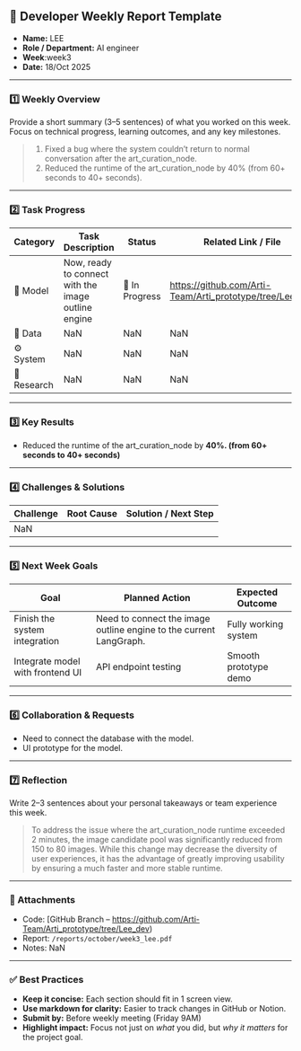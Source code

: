 ## 🧠 Developer Weekly Report Template

- **Name:** LEE
- **Role / Department:** AI engineer
- **Week**:week3
- **Date:** 18/Oct 2025

---

### 1️⃣ Weekly Overview

Provide a short summary (3–5 sentences) of what you worked on this week. Focus on technical progress, learning outcomes, and any key milestones.

> 1. Fixed a bug where the system couldn’t return to normal conversation after the art_curation_node.
> 2. Reduced the runtime of the art_curation_node by 40% (from 60+ seconds to 40+ seconds).

---

### 2️⃣ Task Progress

| Category    | Task Description                                    | Status         | Related Link / File                     |
| ----------- | --------------------------------------------------- | -------------- | --------------------------------------- |
| 🔧 Model    | Now, ready to connect with the image outline engine             | 🔄 In Progress    | https://github.com/Arti-Team/Arti_prototype/tree/Lee_dev |
| 🧩 Data     | NaN           | NaN | NaN                  |
| ⚙️ System   | NaN         | NaN | NaN      |
| 🧠 Research | NaN | NaN    | NaN       |

---

### 3️⃣ Key Results

* Reduced the runtime of the art_curation_node by **40%. (from 60+ seconds to 40+ seconds)**

---

### 4️⃣ Challenges & Solutions

| Challenge                         | Root Cause                           | Solution / Next Step                                  |
| --------------------------------- | ------------------------------------ | ----------------------------------------------------- |
| NaN |  |  |

---

### 5️⃣ Next Week Goals

| Goal                             | Planned Action                | Expected Outcome                  |
| -------------------------------- | ----------------------------- | --------------------------------- |
| Finish the system integration    | Need to connect the image outline engine to the current LangGraph.     | Fully working system |
| Integrate model with frontend UI | API endpoint testing          | Smooth prototype demo             |

---

### 6️⃣ Collaboration & Requests

* Need to connect the database with the model.
* UI prototype for the model.

---

### 7️⃣ Reflection

Write 2–3 sentences about your personal takeaways or team experience this week.

> To address the issue where the art_curation_node runtime exceeded 2 minutes, the image candidate pool was significantly reduced from 150 to 80 images.
> While this change may decrease the diversity of user experiences, it has the advantage of greatly improving usability by ensuring a much faster and more stable runtime.

---

### 📎 Attachments

* Code: [GitHub Branch – https://github.com/Arti-Team/Arti_prototype/tree/Lee_dev)
* Report: `/reports/october/week3_lee.pdf`
* Notes: NaN

---

### ✅ Best Practices

* **Keep it concise:** Each section should fit in 1 screen view.
* **Use markdown for clarity:** Easier to track changes in GitHub or Notion.
* **Submit by:** Before weekly meeting (Friday 9AM)
* **Highlight impact:** Focus not just on *what* you did, but *why it matters* for the project goal.

